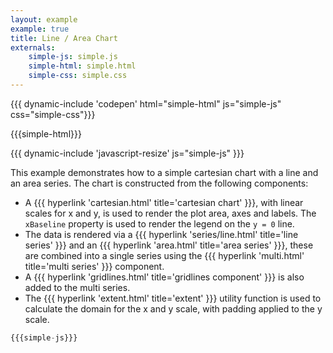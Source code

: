 ```yaml
---
layout: example
example: true
title: Line / Area Chart
externals:
    simple-js: simple.js
    simple-html: simple.html
    simple-css: simple.css
---
```


{{{ dynamic-include 'codepen' html="simple-html" js="simple-js" css="simple-css"}}}

<style>
{{{simple-css}}}
</style>

{{{simple-html}}}

{{{ dynamic-include 'javascript-resize' js="simple-js" }}}

This example demonstrates how to a simple cartesian chart with a line and an area series. The chart is constructed from the following components:

 + A {{{ hyperlink 'cartesian.html' title='cartesian chart' }}}, with linear scales for x and y, is used to render the plot area, axes and labels. The `xBaseline` property is used to render the legend on the `y = 0` line.
 + The data is rendered via a {{{ hyperlink 'series/line.html' title='line series' }}} and an {{{ hyperlink 'area.html' title='area series' }}}, these are combined into a single series using the {{{ hyperlink 'multi.html' title='multi series' }}} component.
 + A {{{ hyperlink 'gridlines.html' title='gridlines component' }}} is also added to the multi series.
 + The {{{ hyperlink 'extent.html' title='extent' }}} utility function is used to calculate the domain for the x and y scale, with padding applied to the y scale.

```js
{{{simple-js}}}
```
